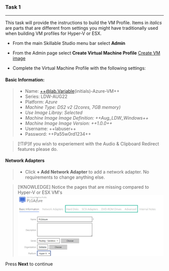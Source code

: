 ### Task 1

---

This task will provide the instructions to build the VM Profile.  Items in *italics* are parts that are different from settings you might have traditionally used when building VM profiles for Hyper-V or ESX.

 - From the main Skillable Studio menu bar select **Admin**
 - From the Admin page select **Create Virtual Machine Profile**
 [Create VM image](images/001.jpg)
 
 - Complete the Virtual Machine Profile with the following settings:
 
 #### Basic Information:
 
 > - Name: ++@lab.Variable(initials)-Azure-VM++    
 > - Series: LDW-AUG22    
 > - Platform: *Azure*    
 > - *Machine Type: DS2 v2 (2cores, 7GB memory)*    
 > - *Use Image Libray: Selected*    
 > - *Machine Image Image Definition: ++Aug_LDW_Windows++*    
 > - *Machine Image Image Version: ++1.0.0++*    
 > - Username: ++labuser++    
 > - Password: ++Pa55w0rd1234++    
 
>[!TIP]If you wish to experiement with the Audio & Clipboard Redirect features please do.

#### Network Adapters

> - Click **+ Add Network Adapter** to add a network adapter.  No requirements to change anything else.

>[!KNOWLEDGE] Notice the pages that are missing compared to Hyper-V or ESX VM's    
>![Hyper-V Lab Profile Example](images/002.jpg)

Press **Next** to continue
 
